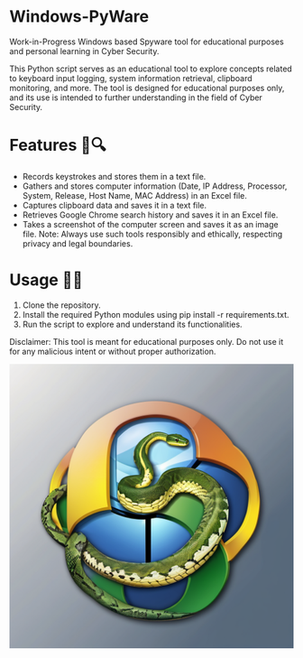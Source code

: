 # Windows-PyWare
Work-in-Progress Windows based Spyware tool for educational purposes and personal learning in Cyber Security.

This Python script serves as an educational tool to explore concepts related to keyboard input logging, system information retrieval, clipboard monitoring, and more. The tool is designed for educational purposes only, and its use is intended to further understanding in the field of Cyber Security.

# Features 🌟🔍
* Records keystrokes and stores them in a text file.
* Gathers and stores computer information (Date, IP Address, Processor, System, Release, Host Name, MAC Address) in an Excel file.
* Captures clipboard data and saves it in a text file.
* Retrieves Google Chrome search history and saves it in an Excel file.
* Takes a screenshot of the computer screen and saves it as an image file.
Note: Always use such tools responsibly and ethically, respecting privacy and legal boundaries.

# Usage 🚀📘
1. Clone the repository.
2. Install the required Python modules using pip install -r requirements.txt.
3. Run the script to explore and understand its functionalities.
   
Disclaimer: This tool is meant for educational purposes only. Do not use it for any malicious intent or without proper authorization.

![Windows-PyWare-img](windowspyware.png)

